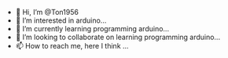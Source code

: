 - 👋 Hi, I’m @Ton1956
- 👀 I’m interested in arduino...
- 🌱 I’m currently learning programming arduino...
- 💞️ I’m looking to collaborate on learning programming arduino...
- 📫 How to reach me, here I think ...
<!---
Ton1956/Ton1956 is a ✨ special ✨ repository because its `README.md` (this file) appears on your GitHub profile.
You can click the Preview link to take a look at your changes.
--->
